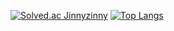 [![Solved.ac
Jinnyzinny](http://mazassumnida.wtf/api/generate_badge?boj={ddocdoli})](https://solved.ac/{ddocdoli})
[![Top Langs](https://github-readme-stats.vercel.app/api/top-langs/?username=Jinnyzinny)](https://github.com/Jinnyzinny/github-readme-stats)

